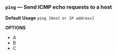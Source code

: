 ### `ping` — Send ICMP echo requests to a host

**Default Usage**
	`ping [Host or IP address]` 

**OPTIONS**
- A
- B
- C
